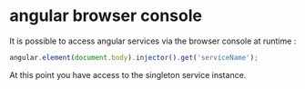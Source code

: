 # angular browser console

It is possible to access angular services via the browser console at runtime :

```javascript
angular.element(document.body).injector().get('serviceName');
```

At this point you have access to the singleton service instance.
